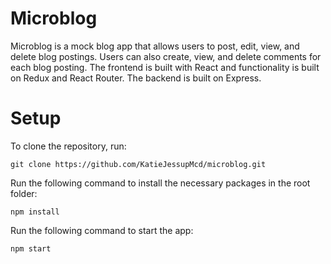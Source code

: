 # Microblog

Microblog is a mock blog app that allows users to post, edit, view, and delete blog postings. Users can also create, view, and delete comments for each blog posting. The frontend is built with React and functionality is built on Redux and React Router. The backend is built on Express. 

# Setup

To clone the repository, run: 

```
git clone https://github.com/KatieJessupMcd/microblog.git
```

Run the following command to install the necessary packages in the root folder: 

```
npm install
```

Run the following command to start the app: 

```
npm start
```
